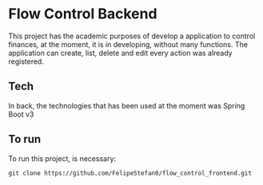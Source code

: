 # Flow Control Backend
This project has the academic purposes of develop a application to control finances, at the moment, it is in developing, without many functions. The application can create, list, delete and edit every action was already registered.

## Tech
In back, the technologies that has been used at the moment was Spring Boot v3

## To run
To run this project, is necessary:

`git clone https://github.com/FelipeStefan0/flow_control_frontend.git`
